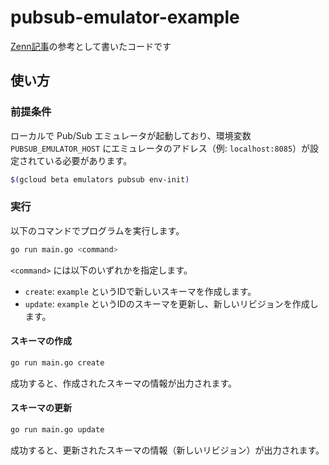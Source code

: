 # pubsub-emulator-example
[Zenn記事]()の参考として書いたコードです

## 使い方

### 前提条件

ローカルで Pub/Sub エミュレータが起動しており、環境変数 `PUBSUB_EMULATOR_HOST` にエミュレータのアドレス（例: `localhost:8085`）が設定されている必要があります。

```bash
$(gcloud beta emulators pubsub env-init)
```

### 実行

以下のコマンドでプログラムを実行します。

```bash
go run main.go <command>
```

`<command>` には以下のいずれかを指定します。

*   `create`: `example` というIDで新しいスキーマを作成します。
*   `update`: `example` というIDのスキーマを更新し、新しいリビジョンを作成します。

#### スキーマの作成

```bash
go run main.go create
```

成功すると、作成されたスキーマの情報が出力されます。

#### スキーマの更新

```bash
go run main.go update
```

成功すると、更新されたスキーマの情報（新しいリビジョン）が出力されます。
